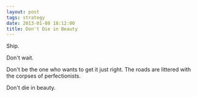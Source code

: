 ```yaml
---
layout: post
tags: strategy
date: 2013-01-08 18:12:00
title: Don't Die in Beauty
---
```

Ship.

Don't wait.

Don't be the one who wants to get it just right. The roads are littered with the corpses of perfectionists.

Don't die in beauty.